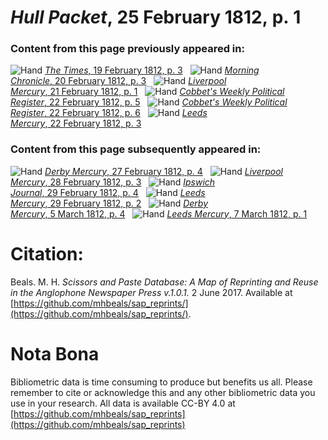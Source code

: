 # *Hull Packet*, 25 February 1812, p. 1  
  
### Content from this page previously appeared in:  
![Hand](http://scissorsandpaste.net/wp-content/uploads/2017/06/smallhandpointer.png) [*The Times*, 19 February 1812, p. 3](https://mhbeals.github.io/sap_html/The-Times/The-Times-19-February-1812-p-3)  
![Hand](http://scissorsandpaste.net/wp-content/uploads/2017/06/smallhandpointer.png) [*Morning Chronicle*, 20 February 1812, p. 3](https://mhbeals.github.io/sap_html/Morning-Chronicle/Morning-Chronicle-20-February-1812-p-3)  
![Hand](http://scissorsandpaste.net/wp-content/uploads/2017/06/smallhandpointer.png) [*Liverpool Mercury*, 21 February 1812, p. 1](https://mhbeals.github.io/sap_html/Liverpool-Mercury/Liverpool-Mercury-21-February-1812-p-1)  
![Hand](http://scissorsandpaste.net/wp-content/uploads/2017/06/smallhandpointer.png) [*Cobbet's Weekly Political Register*, 22 February 1812, p. 5](https://mhbeals.github.io/sap_html/Cobbet's-Weekly-Political-Register/Cobbet's-Weekly-Political-Register-22-February-1812-p-5)  
![Hand](http://scissorsandpaste.net/wp-content/uploads/2017/06/smallhandpointer.png) [*Cobbet's Weekly Political Register*, 22 February 1812, p. 6](https://mhbeals.github.io/sap_html/Cobbet's-Weekly-Political-Register/Cobbet's-Weekly-Political-Register-22-February-1812-p-6)  
![Hand](http://scissorsandpaste.net/wp-content/uploads/2017/06/smallhandpointer.png) [*Leeds Mercury*, 22 February 1812, p. 3](https://mhbeals.github.io/sap_html/Leeds-Mercury/Leeds-Mercury-22-February-1812-p-3)  
  
### Content from this page subsequently appeared in:  
![Hand](http://scissorsandpaste.net/wp-content/uploads/2017/06/smallhandpointer.png) [*Derby Mercury*, 27 February 1812, p. 4](https://mhbeals.github.io/sap_html/Derby-Mercury/Derby-Mercury-27-February-1812-p-4)  
![Hand](http://scissorsandpaste.net/wp-content/uploads/2017/06/smallhandpointer.png) [*Liverpool Mercury*, 28 February 1812, p. 3](https://mhbeals.github.io/sap_html/Liverpool-Mercury/Liverpool-Mercury-28-February-1812-p-3)  
![Hand](http://scissorsandpaste.net/wp-content/uploads/2017/06/smallhandpointer.png) [*Ipswich Journal*, 29 February 1812, p. 4](https://mhbeals.github.io/sap_html/Ipswich-Journal/Ipswich-Journal-29-February-1812-p-4)  
![Hand](http://scissorsandpaste.net/wp-content/uploads/2017/06/smallhandpointer.png) [*Leeds Mercury*, 29 February 1812, p. 2](https://mhbeals.github.io/sap_html/Leeds-Mercury/Leeds-Mercury-29-February-1812-p-2)  
![Hand](http://scissorsandpaste.net/wp-content/uploads/2017/06/smallhandpointer.png) [*Derby Mercury*, 5 March 1812, p. 4](https://mhbeals.github.io/sap_html/Derby-Mercury/Derby-Mercury-5-March-1812-p-4)  
![Hand](http://scissorsandpaste.net/wp-content/uploads/2017/06/smallhandpointer.png) [*Leeds Mercury*, 7 March 1812, p. 1](https://mhbeals.github.io/sap_html/Leeds-Mercury/Leeds-Mercury-7-March-1812-p-1)  


# Citation: 

Beals. M. H. *Scissors and Paste Database: A Map of Reprinting and Reuse in the Anglophone Newspaper Press v.1.0.1.* 2 June 2017. Available at [https://github.com/mhbeals/sap_reprints/](https://github.com/mhbeals/sap_reprints/). 

# Nota Bona

Bibliometric data is time consuming to produce but benefits us all. Please remember to cite or acknowledge this and any other bibliometric data you use in your research. All data is available CC-BY 4.0 at [https://github.com/mhbeals/sap_reprints](https://github.com/mhbeals/sap_reprints)